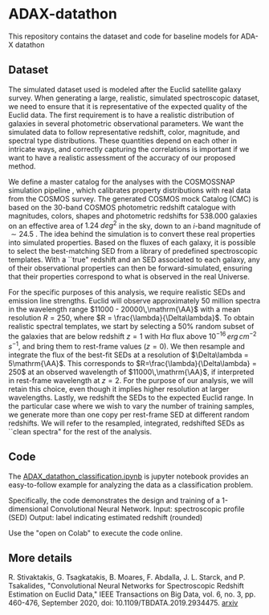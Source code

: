 # ADAX-datathon
This repository contains the dataset and code for baseline models for ADA-X datathon

## Dataset
The simulated dataset used is modeled after the Euclid satellite galaxy survey. 
When generating a large, realistic, simulated spectroscopic dataset, we need to ensure that it is representative of the expected quality of the Euclid data. 
The first requirement is to have a realistic distribution of galaxies in several photometric observational parameters. 
We want the simulated data to follow representative redshift, color, magnitude, and spectral type distributions. These quantities depend on each other in intricate ways, and correctly capturing the correlations is important if we want to have a realistic assessment of the accuracy of our proposed method. 

We define a master catalog for the analyses with the COSMOSSNAP simulation pipeline , which calibrates property distributions with real data from the COSMOS survey. The generated COSMOS mock Catalog (CMC) is based on the 30-band COSMOS photometric redshift catalogue with magnitudes, colors, shapes and photometric redshifts for $538.000$ galaxies on an effective area of $1.24 \ deg^ 2$ in the sky, down to an $i$-band magnitude of $\sim 24.5$ . The idea behind the simulation is to convert these real properties into simulated properties. Based on the fluxes of each galaxy, it is possible to select the best-matching SED from a library of predefined spectroscopic templates. With a ``true" redshift and an SED associated to each galaxy, any of their observational properties can then be forward-simulated, ensuring that their properties correspond to what is observed in the real Universe.

For the specific purposes of this analysis, we require realistic SEDs and emission line strengths. Euclid will observe approximately 50 million spectra in the wavelength range $11000 - 20000\,\mathrm{\AA}$ with a mean resolution $R = 250$, where $R =  \frac{\lambda}{\Delta\lambda}$. To obtain realistic spectral templates, we start by selecting a $50\%$ random subset of the galaxies that are below redshift $z=1$ with H$\alpha$ flux above $10^{-16} \,erg\, cm^{-2} \,s^{-1}$, and bring them to rest-frame values ($z=0$). We then resample and integrate the flux of the best-fit SEDs at a resolution of $\Delta\lambda = 5\mathrm{\AA}$. This corresponds to  $R=\frac{\lambda}{\Delta\lambda} = 250$ at an observed wavelength of $11000\,\mathrm{\AA}$, if interpreted in rest-frame wavelength at $z = 2$. For the purpose of our analysis, we will retain this choice, even though it implies higher resolution at larger wavelengths. Lastly, we redshift the SEDs to the expected Euclid range. In the particular case where we wish to vary the number of training samples, we generate more than one copy per rest-frame SED at different random redshifts. We will refer to the resampled, integrated, redshifted SEDs as ``clean spectra" for the rest of the analysis.

## Code

The [ADAX_datathon_classification.ipynb](https://github.com/gtsagkatakis/ADAX-datathon/blob/main/ADAX_datathon_classification.ipynb) is jupyter notebook provides an easy-to-follow example for analyzing the data as a classification problem.

Specifically, the code demonstrates the design and training of a 1-dimensional Convolutional Neural Network.
Input: spectroscopic profile (SED)
Output: label indicating estimated redshift (rounded)

Use the "open on Colab" to execute the code online.

## More details
R. Stivaktakis, G. Tsagkatakis, B. Moares, F. Abdalla, J. L. Starck, and P. Tsakalides, "Convolutional Neural Networks for Spectroscopic Redshift Estimation on Euclid Data," IEEE Transactions on Big Data, vol. 6, no. 3, pp. 460-476, September 2020, doi: 10.1109/TBDATA.2019.2934475. 
[arxiv](https://arxiv.org/abs/1809.09622)
